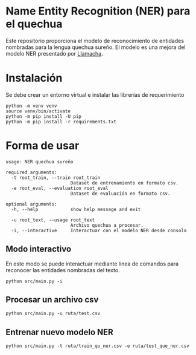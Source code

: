 

# Name Entity Recognition (NER) para el quechua

Este repositorio proporciona el modelo de reconocimiento de entidades nombradas para la lengua quechua sureño. El modelo es una mejora del modelo NER presentado por [Llamacha](https://aclanthology.org/2022.deeplo-1.1/). 

# Instalación


Se debe crear un entorno virtual e instalar las librerías de requerimiento
```
python -m venv venv
source venv/bin/activate
python -m pip install -U pip
python -m pip install -r requirements.txt
```

# Forma de usar

```
usage: NER quechua sureño

required arguments:
  -t root_train, --train root_train
                        Dataset de entrenamiento en formato csv.
  -e root_eval, --evaluation root_eval
                        Dataset de evaluación en formato csv.

optional arguments:
  -h, --help            show help message and exit

  -u root_text, --usage root_text
                        Archivo quechua a procesar.
  -i, --interactive     Interactuar con el modelo NER desde consola
```

## Modo interactivo

En este modo se puede interactuar mediante linea de comandos para reconocer las entidades nombradas del texto.

```
python src/main.py -i
```

## Procesar un archivo csv


```
python src/main.py -u ruta/test.csv
```

## Entrenar nuevo modelo NER

```
python src/main.py -t ruta/train_qu_ner.csv -e ruta/test_que_ner.csv
```

